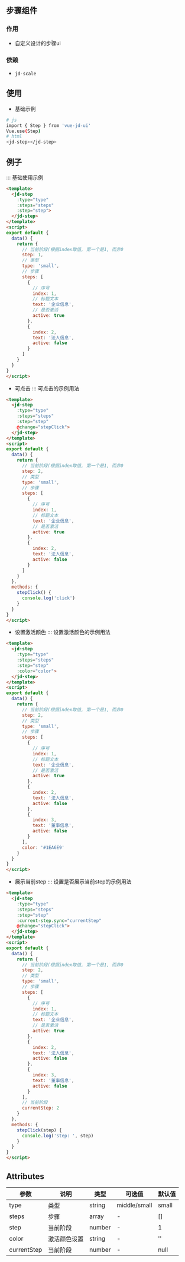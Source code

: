 ## 步骤组件

### 作用
- 自定义设计的步骤ui

### 依赖
- `jd-scale`

## 使用
- 基础示例
```bash
# js
import { Step } from 'vue-jd-ui'
Vue.use(Step)
# html
<jd-step></jd-step>
```
## 例子
::: 基础使用示例
```html
<template>
  <jd-step
    :type="type"
    :steps="steps"
    :step="step">
  </jd-step>
</template>
<script>
export default {
  data() {
    return {
      // 当前阶段(根据index取值, 第一个是1, 而非0
      step: 1,
      // 类型
      type: 'small',
      // 步骤
      steps: [
        {
          // 序号
          index: 1,
          // 标题文本
          text: '企业信息',
          // 是否激活
          active: true
        },
        {
          index: 2,
          text: '法人信息',
          active: false
        }
      ]
    }
  }
}
</script>
```

- 可点击
::: 可点击的示例用法
```html
<template>
  <jd-step
    :type="type"
    :steps="steps"
    :step="step"
    @change="stepClick">
  </jd-step>
</template>
<script>
export default {
  data() {
    return {
      // 当前阶段(根据index取值, 第一个是1, 而非0
      step: 2,
      // 类型
      type: 'small',
      // 步骤
      steps: [
        {
          // 序号
          index: 1,
          // 标题文本
          text: '企业信息',
          // 是否激活
          active: true
        },
        {
          index: 2,
          text: '法人信息',
          active: false
        }
      ]
    }
  },
  methods: {
    stepClick() {
      console.log('click')
    }
  }
}
</script>
```

- 设置激活颜色
::: 设置激活颜色的示例用法
```html
<template>
  <jd-step
    :type="type"
    :steps="steps"
    :step="step"
    :color="color">
  </jd-step>
</template>
<script>
export default {
  data() {
    return {
      // 当前阶段(根据index取值, 第一个是1, 而非0
      step: 2,
      // 类型
      type: 'small',
      // 步骤
      steps: [
        {
          // 序号
          index: 1,
          // 标题文本
          text: '企业信息',
          // 是否激活
          active: true
        },
        {
          index: 2,
          text: '法人信息',
          active: false
        },
        {
          index: 3,
          text: '董事信息',
          active: false
        }
      ],
      color: '#1EA6E9'
    }
  }
}
</script>
```

- 展示当前step
::: 设置是否展示当前step的示例用法
```html
<template>
  <jd-step
    :type="type"
    :steps="steps"
    :step="step"
    :current-step.sync="currentStep"
    @change="stepClick">
  </jd-step>
</template>
<script>
export default {
  data() {
    return {
      // 当前阶段(根据index取值, 第一个是1, 而非0
      step: 2,
      // 类型
      type: 'small',
      // 步骤
      steps: [
        {
          // 序号
          index: 1,
          // 标题文本
          text: '企业信息',
          // 是否激活
          active: true
        },
        {
          index: 2,
          text: '法人信息',
          active: false
        },
        {
          index: 3,
          text: '董事信息',
          active: false
        }
      ],
      // 当前阶段
      currentStep: 2
    }
  },
  methods: {
    stepClick(step) {
      console.log('step: ', step)
    }
  }
}
</script>
```

## Attributes
| 参数      | 说明          | 类型      | 可选值                           | 默认值  |
|---------- |-------------- |---------- |--------------------------------  |-------- |
| type     | 类型           | string | middle/small | small |
| steps    | 步骤           | array  | - | [] |
| step     | 当前阶段        | number | - | 1  |
| color    | 激活颜色设置     | string | - | ''  |
| currentStep | 当前阶段   | number | - | null  |
